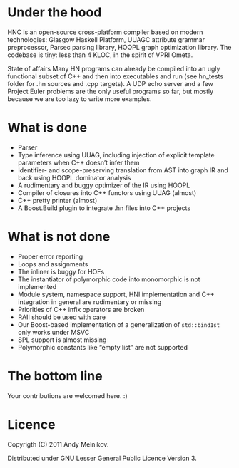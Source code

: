 Under the hood
==============

HNC is an open-source cross-platform compiler based on modern technologies: Glasgow Haskell Platform, UUAGC attribute grammar preprocessor, Parsec parsing library, HOOPL graph optimization library. The codebase is tiny: less than 4 KLOC, in the spirit of VPRI Ometa.

State of affairs
Many HN programs can already be compiled into an ugly functional subset of C++ and then into executables and run (see hn_tests folder for .hn sources and .cpp targets). 
A UDP echo server and a few Project Euler problems are the only useful programs so far, but mostly because we are too lazy to write more examples.

What is done
============

- Parser
- Type inference using UUAG, including injection of explicit template parameters when C++ doesn’t infer them
- Identifier- and scope-preserving translation from AST into graph IR and back using HOOPL dominator analysis
- A rudimentary and buggy optimizer of the IR using HOOPL
- Compiler of closures into C++ functors using UUAG (almost)
- C++ pretty printer (almost)
- A Boost.Build plugin to integrate .hn files into C++ projects

What is not done
================

- Proper error reporting
- Loops and assignments
- The inliner is buggy for HOFs
- The instantiator of polymorphic code into monomorphic is not implemented
- Module system, namespace support, HNI implementation and C++ integration in general are rudimentary or missing
- Priorities of C++ infix operators are broken
- RAII should be used with care
- Our Boost-based implementation of a generalization of <code>std::bind1st</code> only works under MSVC
- SPL support is almost missing
- Polymorphic constants like “empty list” are not supported

The bottom line
===============
Your contributions are welcomed here. :)

Licence
=======
Copyrigth (C) 2011 Andy Melnikov.

Distributed under GNU Lesser General Public Licence Version 3.

